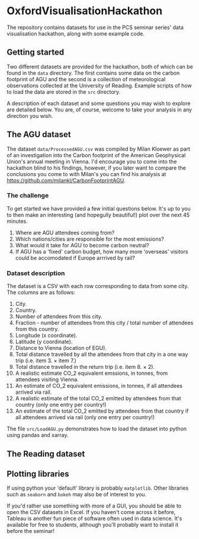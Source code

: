 # OxfordVisualisationHackathon
The repository contains datasets for use in the PCS seminar series' data visualisation hackathon, along with some example code.

## Getting started
Two different datasets are provided for the hackathon, both of which can be found in the `data` directory. The first contains some data on the carbon footprint of AGU and the second is a collection of meteorological observations collected at the University of Reading. Example scripts of how to load the data are stored in the `src` directory.

A description of each dataset and some questions you may wish to explore are detailed below. You are, of course, welcome to take your analysis in any direction you wish.

## The AGU dataset
The dataset `data/ProcessedAGU.csv` was compiled by Milan Kloewer as part of an investigation into the Carbon footprint of the American Geophysical Union's annual meeting in Vienna. I'd encourage you to come into the hackathon blind to his findings, however, if you later want to compare the conclusions you come to with Milan's you can find his analysis at https://github.com/milankl/CarbonFootprintAGU.

### The challenge
To get started we have provided a few initial questions below. It's up to you to then make an interesting (and hopegully beautiful!) plot over the next 45 minutes. 

1. Where are AGU attendees coming from?
2. Which nations/cities are responsible for the most emissions?
3. What would it take for AGU to become carbon neutral?
4. If AGU has a 'fixed' carbon budget, how many more 'overseas' visitors could be accomodated if Europe arrrived by rail?

### Dataset description
The dataset is a CSV with each row corresponding to data from some city. The columns are as follows:

1. City.
2. Country.
3. Number of attendees from this city.
4. Fraction - number of attendees from this city / total number of attendees from this country.
5. Longitude (x coordinate).
6. Latitude (y coordinate).
7. Distance to Vienna (location of EGU).
8. Total distance travelled by all the attendees from that city in a one way trip (i.e. item 3. $\times$ item 7.)
9. Total distance travelled in the return trip (i.e. item 8. $\times$ 2).
10. A realistic estimate CO_2 equivalent emssions, in tonnes, from attendees visiting Vienna.
11. An estimate of CO_2 equivalent emissions, in tonnes, if all attendees arrived via rail.
12. A realistic estimate of the total CO_2 emitted by attendees from that country (only one entry per country!)
13. An estimate of the total CO_2 emitted by attendees from that country if all attendees arrived via rail (only one entry per country!)

The file `src/LoadAGU.py` demonstrates how to load the dataset into python using pandas and xarray.

## The Reading dataset

## Plotting libraries
If using python your 'default' library is probably `matplotlib`. Other libraries such as `seaborn` and `bokeh` may also be of interest to you.

If you'd rather use something with more of a GUI, you should be able to open the CSV datasets in Excel. If you haven't come across it before, Tableau is another fun piece of software often used in data science. It's available for free to students, although you'll probably want to install it before the seminar!
